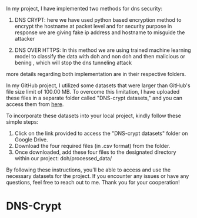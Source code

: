 In my project, I have implemented two methods for dns security:

1. DNS CRYPT:
	here we have used python based encryption method to encrypt the hostname at packet level and for security 		purpose in response we are giving fake ip address and hostname to misguide the attacker
		
2. DNS OVER HTTPS:
	In this method we are using trained machine learning  model to classify the data with doh and non doh and then 		malicious or bening , which will stop the dns tunneling attack
			
more details regarding both implementation are in their respective folders.

In my GitHub project, I utilized some datasets that were larger than GitHub's file size limit of 100.00 MB. To overcome this limitation, I have uploaded these files in a separate folder called "DNS-crypt datasets," and you can access them from [here](https://drive.google.com/drive/folders/1IPD7SWDVwOQBCwx8bsTkeMmP-O8Z2sM7?usp=drive_link).

To incorporate these datasets into your local project, kindly follow these simple steps:

1. Click on the link provided to access the "DNS-crypt datasets" folder on Google Drive.
2. Download the four required files (in .csv format) from the folder.
3. Once downloaded, add these four files to the designated directory within our project: doh/processed_data/

By following these instructions, you'll be able to access and use the necessary datasets for the project. If you encounter any issues or have any questions, feel free to reach out to me. Thank you for your cooperation!




# DNS-Crypt
